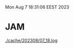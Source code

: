 Mon Aug  7 18:31:06 EEST 2023
# JAM
<a href='./cache/202308/07_18.log'>./cache/202308/07_18.log</a>

